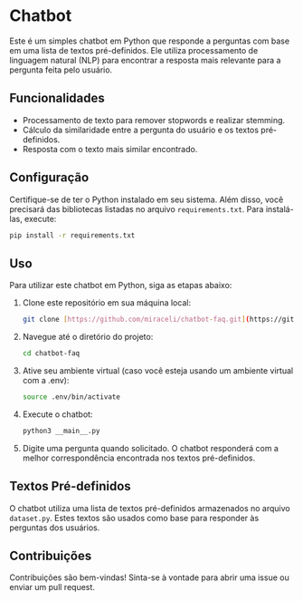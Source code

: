 # Chatbot

Este é um simples chatbot em Python que responde a perguntas com base em uma lista de textos pré-definidos. Ele utiliza processamento de linguagem natural (NLP) para encontrar a resposta mais relevante para a pergunta feita pelo usuário.

## Funcionalidades

- Processamento de texto para remover stopwords e realizar stemming.
- Cálculo da similaridade entre a pergunta do usuário e os textos pré-definidos.
- Resposta com o texto mais similar encontrado.

## Configuração

Certifique-se de ter o Python instalado em seu sistema. Além disso, você precisará das bibliotecas listadas no arquivo `requirements.txt`. Para instalá-las, execute:

```bash
pip install -r requirements.txt
```

## Uso

Para utilizar este chatbot em Python, siga as etapas abaixo:

1. Clone este repositório em sua máquina local:

   ```bash
   git clone [https://github.com/miraceli/chatbot-faq.git](https://github.com/miraceli/chatbot-faq.git)
   ```

2. Navegue até o diretório do projeto:

   ```bash
   cd chatbot-faq
   ```

3. Ative seu ambiente virtual (caso você esteja usando um ambiente virtual com a .env):

   ```bash
   source .env/bin/activate
   ```

4. Execute o chatbot:

   ```bash
   python3 __main__.py
   ```

5. Digite uma pergunta quando solicitado. O chatbot responderá com a melhor correspondência encontrada nos textos pré-definidos.

## Textos Pré-definidos

O chatbot utiliza uma lista de textos pré-definidos armazenados no arquivo `dataset.py`. Estes textos são usados como base para responder às perguntas dos usuários.

## Contribuições

Contribuições são bem-vindas! Sinta-se à vontade para abrir uma issue ou enviar um pull request.
